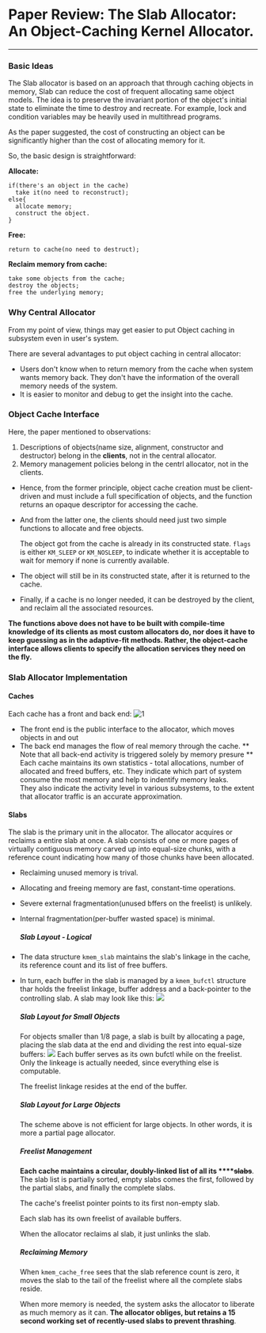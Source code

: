 # Paper Review: The Slab Allocator: An Object-Caching Kernel Allocator.

---

### Basic Ideas

The Slab allocator is based on an approach that through caching objects in memory, Slab can reduce the cost of frequent allocating same object models. The idea is to preserve the invariant portion of the object's initial state to eliminate the time to destroy and recreate. For example, lock and condition variables may be heavily used in multithread programs.

As the paper suggested, the cost of constructing an object can be significantly higher than the cost of allocating memory for it.

So, the basic design is straightforward:

**Allocate:**

```
if(there's an object in the cache)
  take it(no need to reconstruct);
else{
  allocate memory;
  construct the object.
}
```

**Free:**

`return to cache(no need to destruct);`

**Reclaim memory from cache:**

```
take some objects from the cache;
destroy the objects;
free the underlying memory;
```

### Why Central Allocator

From my point of view, things may get easier to put Object caching in subsystem even in user's system. 

There are several advantages to put object caching in central allocator:

* Users don't know when to return memory from the cache when system wants memory back. They don't have the information of the overall memory needs of the system.
* It is easier to monitor and debug to get the insight into the cache.

### Object Cache Interface

Here, the paper mentioned to observations:

1. Descriptions of objects\(name size, alignment, constructor and destructor\) belong in the **clients**, not in the central allocator.
2. Memory management policies belong in the centrl allocator, not in the clients.  

* Hence, from the former principle, object cache creation must be client-driven and must include a full specification of objects, and the function returns an opaque descriptor for accessing the cache.

* And from the latter one, the clients should need just two simple functions to allocate and free objects.

  The object got from the cache is already in its constructed state. `flags` is either `KM_SLEEP` or `KM_NOSLEEP`, to indicate whether it is acceptable to wait for memory if none is currently available.

* The object will still be in its constructed state, after it is returned to the cache.

* Finally, if a cache is no longer needed, it can be destroyed by the client, and reclaim all the associated resources.

**The functions above does not have to be built with compile-time knowledge of its clients as most custom allocators do, nor does it have to keep guessing as in the adaptive-fit methods. Rather, the object-cache interface allows clients to specify the allocation services they need on the fly.**

### Slab Allocator Implementation

#### Caches

Each cache has a front and back end:
![1](https://github.com/XingGaoY/Slab_Allocator_for_ucore/Review_and_Summary/img/cache.png)

* The front end is the public interface to the allocator, which moves objects in and out
* The back end manages the flow of real memory through the cache. ** Note that all back-end activity is triggered solely by memory presure **  
  Each cache maintains its own statistics - total allocations, number of allocated and freed buffers, etc. They indicate which part of system consume the most memory and help to indentify memory leaks.  
  They also indicate the activity level in various subsystems, to the extent that allocator traffic is an accurate approximation.

#### Slabs

The slab is the primary unit in the allocator. The allocator acquires or reclaims a entire slab at once. A slab consists of one or more pages of virtually contiguous memory carved up into equal-size chunks, with a reference count indicating how many of those chunks have been allocated.

* Reclaiming unused memory is trival.
* Allocating and freeing memory are fast, constant-time operations.
* Severe external fragmentation\(unused bffers on the freelist\) is unlikely.
* Internal fragmentation\(per-buffer wasted space\) is minimal.

  ##### Slab Layout - Logical

* The data structure `kmem_slab` maintains the slab's linkage in the cache, its reference count and its list of free buffers.

* In turn, each buffer in the slab is managed by a `kmem_bufctl` structure thar holds the freelist linkage, buffer address and a back-pointer to the controlling slab.
  A slab may look like this:
  ![](https://github.com/XingGaoY/Slab_Allocator_for_ucore/Review_and_Summary/img/slab.png)

  ##### Slab Layout for Small Objects

  For objects smaller than 1\/8 page, a slab is built by allocating a page, placing the slab data at the end and dividing the rest into equal-size buffers:
  ![](https://github.com/XingGaoY/Slab_Allocator_for_ucore/Review_and_Summary/img/slab_page.png)
  Each buffer serves as its own bufctl while on the freelist. Only the linkeage is actually needed, since everything else is computable.

  The freelist linkage resides at the end of the buffer.

  ##### Slab Layout for Large Objects

  The scheme above is not efficient for large objects. In other words, it is more a partial page allocator.

  ##### Freelist Management

  **Each cache maintains a circular, doubly-linked list of all its ****~~slabs~~**. The slab list is partially sorted, empty slabs comes the first, followed by the partial slabs, and finally the complete slabs.

  The cache's freelist pointer points to its first non-empty slab.

  Each slab has its own freelist of available buffers.

  When the allocator reclaims al slab, it just unlinks the slab.

  ##### Reclaiming Memory

  When `kmem_cache_free` sees that the slab reference count is zero, it moves the slab to the tail of the freelist where all the complete slabs reside.

  When more memory is needed, the system asks the allocator to liberate as much memory as it can. **The allocator obliges, but retains a 15 second working set of recently-used slabs to prevent thrashing**.


